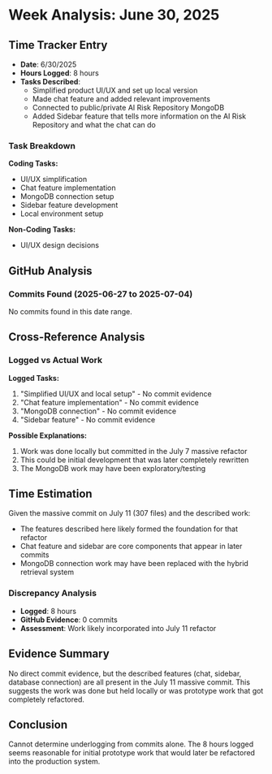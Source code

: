 # Week Analysis: June 30, 2025

## Time Tracker Entry
- **Date**: 6/30/2025
- **Hours Logged**: 8 hours
- **Tasks Described**:
  - Simplified product UI/UX and set up local version
  - Made chat feature and added relevant improvements
  - Connected to public/private AI Risk Repository MongoDB
  - Added Sidebar feature that tells more information on the AI Risk Repository and what the chat can do

### Task Breakdown
**Coding Tasks:**
- UI/UX simplification
- Chat feature implementation
- MongoDB connection setup
- Sidebar feature development
- Local environment setup

**Non-Coding Tasks:**
- UI/UX design decisions

## GitHub Analysis

### Commits Found (2025-06-27 to 2025-07-04)
No commits found in this date range.

## Cross-Reference Analysis

### Logged vs Actual Work

**Logged Tasks:**
1. "Simplified UI/UX and local setup" - No commit evidence
2. "Chat feature implementation" - No commit evidence  
3. "MongoDB connection" - No commit evidence
4. "Sidebar feature" - No commit evidence

**Possible Explanations:**
1. Work was done locally but committed in the July 7 massive refactor
2. This could be initial development that was later completely rewritten
3. The MongoDB work may have been exploratory/testing

## Time Estimation

Given the massive commit on July 11 (307 files) and the described work:
- The features described here likely formed the foundation for that refactor
- Chat feature and sidebar are core components that appear in later commits
- MongoDB connection work may have been replaced with the hybrid retrieval system

### Discrepancy Analysis
- **Logged**: 8 hours
- **GitHub Evidence**: 0 commits
- **Assessment**: Work likely incorporated into July 11 refactor

## Evidence Summary
No direct commit evidence, but the described features (chat, sidebar, database connection) are all present in the July 11 massive commit. This suggests the work was done but held locally or was prototype work that got completely refactored.

## Conclusion
Cannot determine underlogging from commits alone. The 8 hours logged seems reasonable for initial prototype work that would later be refactored into the production system.